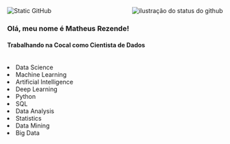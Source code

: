 <img align='right' src="https://github-readme-streak-stats.herokuapp.com/?user=MRezende0&theme=dark&hide_border=false&cache_seconds=2300" alt="ilustração do status do github">

<img src="https://img.shields.io/static/v1?label=Overview&message=Matheus Rezende&theme=dark&style=for-the-badge&logo=GitHub" alt="Static GitHub">

### Olá, meu nome é Matheus Rezende!

#### Trabalhando na Cocal como Cientista de Dados
<br/>

<li>Data Science
<li>Machine Learning
<li>Artificial Intelligence
<li>Deep Learning
<li>Python
<li>SQL
<li>Data Analysis
<li>Statistics
<li>Data Mining
<li>Big Data
